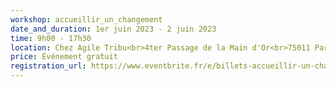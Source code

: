 ```yaml
---
workshop: accueillir_un_changement
date_and_duration: 1er juin 2023 - 2 juin 2023
time: 9h00 - 17h30
location: Chez Agile Tribu<br>4ter Passage de la Main d'Or<br>75011 Paris
price: Événement gratuit
registration_url: https://www.eventbrite.fr/e/billets-accueillir-un-changement-dans-sa-vie-personnelle-ou-professionnelle-601472238657
---
```

